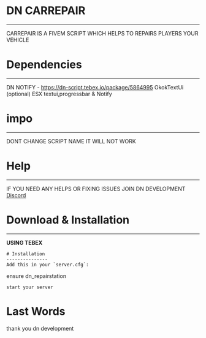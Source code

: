 # DN CARREPAIR
----------------
CARREPAIR IS A FIVEM SCRIPT WHICH HELPS TO REPAIRS PLAYERS YOUR VEHICLE

# Dependencies
--------------
DN NOTIFY - https://dn-script.tebex.io/package/5864995 
OkokTextUi (optional)
ESX textui,progressbar & Notify

# impo
--------
DONT CHANGE SCRIPT NAME IT WILL NOT WORK


# Help
-------
IF YOU NEED ANY HELPS OR FIXING ISSUES JOIN DN DEVELOPMENT [Discord](https://discord.gg/5rPcUNHDEV)
  

# Download & Installation
--------------------------

**USING  TEBEX**

```
# Installation
---------------
Add this in your `server.cfg`:

```
ensure dn_repairstation
```
start your server
```
# Last Words

thank you 
dn development 
